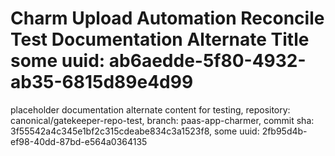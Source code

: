 # Charm Upload Automation Reconcile Test Documentation Alternate Title some uuid: ab6aedde-5f80-4932-ab35-6815d89e4d99
 placeholder documentation alternate content for testing,  repository: canonical/gatekeeper-repo-test,  branch: paas-app-charmer,  commit sha: 3f55542a4c345e1bf2c315cdeabe834c3a1523f8,  some uuid: 2fb95d4b-ef98-40dd-87bd-e564a0364135
